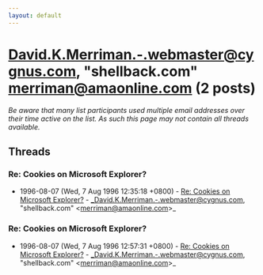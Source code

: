 ```yaml
---
layout: default
---
```


# David.K.Merriman.-.webmaster@cygnus.com,       "shellback.com" <merriman@amaonline.com> (2 posts)

_Be aware that many list participants used multiple email addresses over their time active on the list. As such this page may not contain all threads available._

## Threads

### Re: Cookies on Microsoft Explorer?
+ 1996-08-07 (Wed, 7 Aug 1996 12:35:18 +0800) - [Re: Cookies on Microsoft Explorer?](/archive/1996/08/a79e23c8902b057f8caaabaa62e1278afe8f00d863b83a6b2606e110fc733192) - _David.K.Merriman.-.webmaster@cygnus.com,       "shellback.com" \<merriman@amaonline.com\>_

### Re: Cookies on Microsoft Explorer?
+ 1996-08-07 (Wed, 7 Aug 1996 12:57:31 +0800) - [Re: Cookies on Microsoft Explorer?](/archive/1996/08/7699e7a7b3e5235dade822b89b5ffd0295d34e724b36c9019a8031ff9be052d6) - _David.K.Merriman.-.webmaster@cygnus.com,       "shellback.com" \<merriman@amaonline.com\>_

